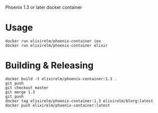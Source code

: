 Phoenix 1.3 or later docker container

Usage
=====
```
docker run elixirelm/phoenix-container iex
docker run elixirelm/phoenix-container elixir
```
Building & Releasing
====================
```
docker build -t elixirelm/phoenix-container:1.3 .
git push
git checkout master
git merge 1.3
git push
docker tag elixirelm/phoenix-container:1.3 elixirelm/blorg:latest
docker push elixirelm/phoenix-container:latest
```
